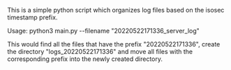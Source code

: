 This is a simple python script which organizes log files based on the isosec
timestamp prefix.

Usage: python3 main.py --filename "20220522171336_server_log"

This would find all the files that have the prefix "20220522171336", create
the directory "logs_20220522171336" and move all files with the corresponding
prefix into the newly created directory.
